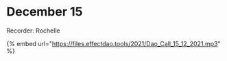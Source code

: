 # December 15

Recorder: Rochelle

{% embed url="https://files.effectdao.tools/2021/Dao_Call_15_12_2021.mp3" %}
